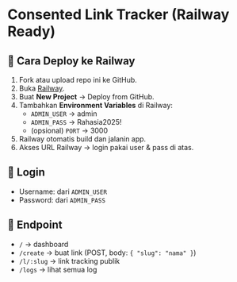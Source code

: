 # Consented Link Tracker (Railway Ready)

## 🚀 Cara Deploy ke Railway

1. Fork atau upload repo ini ke GitHub.
2. Buka [Railway](https://railway.app).
3. Buat **New Project** → Deploy from GitHub.
4. Tambahkan **Environment Variables** di Railway:
   - `ADMIN_USER` → admin
   - `ADMIN_PASS` → Rahasia2025!
   - (opsional) `PORT` → 3000
5. Railway otomatis build dan jalanin app.
6. Akses URL Railway → login pakai user & pass di atas.

## 🔑 Login
- Username: dari `ADMIN_USER`
- Password: dari `ADMIN_PASS`

## 📌 Endpoint
- `/` → dashboard
- `/create` → buat link (POST, body: `{ "slug": "nama" }`)
- `/l/:slug` → link tracking publik
- `/logs` → lihat semua log
